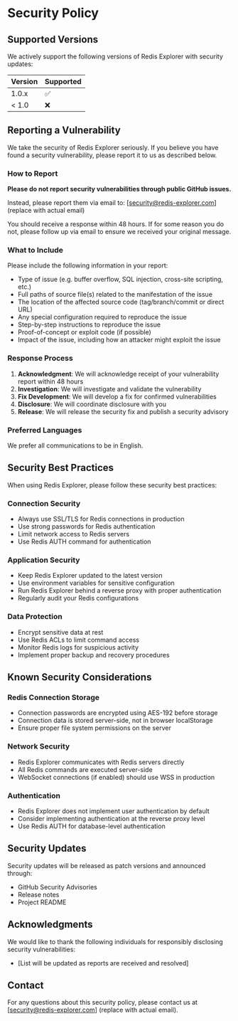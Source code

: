 # Security Policy

## Supported Versions

We actively support the following versions of Redis Explorer with security updates:

| Version | Supported          |
| ------- | ------------------ |
| 1.0.x   | :white_check_mark: |
| < 1.0   | :x:                |

## Reporting a Vulnerability

We take the security of Redis Explorer seriously. If you believe you have found a security vulnerability, please report it to us as described below.

### How to Report

**Please do not report security vulnerabilities through public GitHub issues.**

Instead, please report them via email to: [security@redis-explorer.com] (replace with actual email)

You should receive a response within 48 hours. If for some reason you do not, please follow up via email to ensure we received your original message.

### What to Include

Please include the following information in your report:

- Type of issue (e.g. buffer overflow, SQL injection, cross-site scripting, etc.)
- Full paths of source file(s) related to the manifestation of the issue
- The location of the affected source code (tag/branch/commit or direct URL)
- Any special configuration required to reproduce the issue
- Step-by-step instructions to reproduce the issue
- Proof-of-concept or exploit code (if possible)
- Impact of the issue, including how an attacker might exploit the issue

### Response Process

1. **Acknowledgment**: We will acknowledge receipt of your vulnerability report within 48 hours
2. **Investigation**: We will investigate and validate the vulnerability
3. **Fix Development**: We will develop a fix for confirmed vulnerabilities
4. **Disclosure**: We will coordinate disclosure with you
5. **Release**: We will release the security fix and publish a security advisory

### Preferred Languages

We prefer all communications to be in English.

## Security Best Practices

When using Redis Explorer, please follow these security best practices:

### Connection Security
- Always use SSL/TLS for Redis connections in production
- Use strong passwords for Redis authentication
- Limit network access to Redis servers
- Use Redis AUTH command for authentication

### Application Security
- Keep Redis Explorer updated to the latest version
- Use environment variables for sensitive configuration
- Run Redis Explorer behind a reverse proxy with proper authentication
- Regularly audit your Redis configurations

### Data Protection
- Encrypt sensitive data at rest
- Use Redis ACLs to limit command access
- Monitor Redis logs for suspicious activity
- Implement proper backup and recovery procedures

## Known Security Considerations

### Redis Connection Storage
- Connection passwords are encrypted using AES-192 before storage
- Connection data is stored server-side, not in browser localStorage
- Ensure proper file system permissions on the server

### Network Security
- Redis Explorer communicates with Redis servers directly
- All Redis commands are executed server-side
- WebSocket connections (if enabled) should use WSS in production

### Authentication
- Redis Explorer does not implement user authentication by default
- Consider implementing authentication at the reverse proxy level
- Use Redis AUTH for database-level authentication

## Security Updates

Security updates will be released as patch versions and announced through:
- GitHub Security Advisories
- Release notes
- Project README

## Acknowledgments

We would like to thank the following individuals for responsibly disclosing security vulnerabilities:

- [List will be updated as reports are received and resolved]

## Contact

For any questions about this security policy, please contact us at [security@redis-explorer.com] (replace with actual email).
